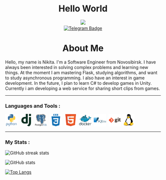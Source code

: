 <div id="header" align="center">
  <h1>Hello World
  </h1>
  <img src="https://media2.giphy.com/media/4rZA5D22301iMgrUNd/giphy.gif?cid=ecf05e47em3ih2dam2hk3c3lgaw7r074pyjxzcx6fp8d6rd7&ep=v1_gifs_related&rid=giphy.gif&ct=g" width="600"/>
<div id="badges">
  <a href="https://t.me/akanelovw">
    <img src="https://img.shields.io/badge/Telegram-blue?style=for-the-badge&logo=telegram&logoColor=white" alt="Telegram Badge"/>
  </a>
</div>
  <h1>About Me
  </h1>
</div>

Hello, my name is Nikita. I'm a Software Engineer from Novosibirsk.
I have always been interested in solving complex problems and learning new things. 
At the moment I am mastering Flask, studying algorithms, and want to study asynchronous programming. 
I also have an interest in game development. In the future, I plan to learn C# to develop games in Unity.
Currently i am developing a web service for sharing short clips from games.

---
### Languages and Tools :

<div>
  <img src="https://github.com/devicons/devicon/blob/master/icons/python/python-original-wordmark.svg" title="Python" alt="Python" width="40" height="40"/>&nbsp;
  <img src="https://github.com/devicons/devicon/blob/master/icons/django/django-plain.svg" title="Django" alt="Django" width="40" height="40"/>&nbsp;
  <img src="https://github.com/devicons/devicon/blob/master/icons/postgresql/postgresql-original-wordmark.svg" title="postgresql" alt="postgresql" width="40" height="40"/>&nbsp;
  <img src="https://github.com/devicons/devicon/blob/master/icons/css3/css3-plain-wordmark.svg"  title="CSS3" alt="CSS" width="40" height="40"/>&nbsp;
  <img src="https://github.com/devicons/devicon/blob/master/icons/html5/html5-original.svg" title="HTML5" alt="HTML" width="40" height="40"/>&nbsp;
  <img src="https://github.com/devicons/devicon/blob/master/icons/docker/docker-original-wordmark.svg" title="Docker"  alt="Docker" width="40" height="40"/>&nbsp;
  <img src="https://github.com/devicons/devicon/blob/master/icons/sqlite/sqlite-original-wordmark.svg" title="SQLite"  alt="SQLite" width="40" height="40"/>&nbsp;
  <img src="https://github.com/devicons/devicon/blob/master/icons/git/git-original-wordmark.svg" title="Git" **alt="Git" width="40" height="40"/>
  <img src="https://github.com/devicons/devicon/blob/master/icons/linux/linux-original.svg" title="Linux" alt="Linux" width="40" height="40"/>&nbsp;
</div>


---

### My Stats :

![GitHub streak stats](https://streak-stats.demolab.com/?user=akanelovw&theme=dark)

![GitHub stats](https://github-readme-stats.vercel.app/api?username=akanelovw&show_icons=true&count_private=true&theme=dark)  

[![Top Langs](https://github-readme-stats.vercel.app/api/top-langs/?username=akanelovw&theme=dark)](https://github.com/anuraghazra/github-readme-stats)
